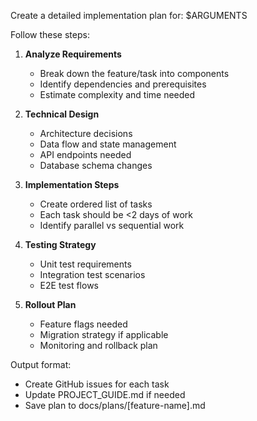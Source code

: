 Create a detailed implementation plan for: $ARGUMENTS

Follow these steps:

1. **Analyze Requirements**
   - Break down the feature/task into components
   - Identify dependencies and prerequisites
   - Estimate complexity and time needed

2. **Technical Design**
   - Architecture decisions
   - Data flow and state management
   - API endpoints needed
   - Database schema changes

3. **Implementation Steps**
   - Create ordered list of tasks
   - Each task should be <2 days of work
   - Identify parallel vs sequential work

4. **Testing Strategy**
   - Unit test requirements
   - Integration test scenarios
   - E2E test flows

5. **Rollout Plan**
   - Feature flags needed
   - Migration strategy if applicable
   - Monitoring and rollback plan

Output format:
- Create GitHub issues for each task
- Update PROJECT_GUIDE.md if needed
- Save plan to docs/plans/[feature-name].md